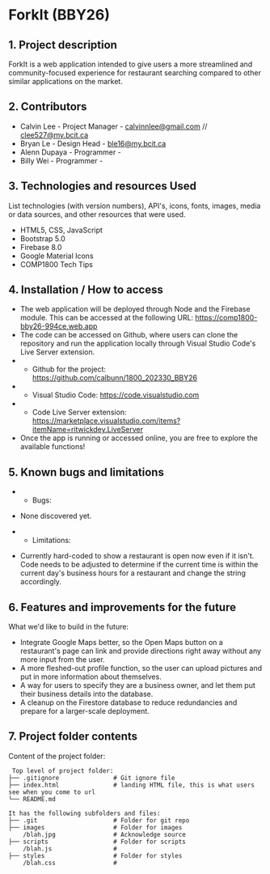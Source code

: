 
# ForkIt (BBY26)

## 1. Project description
ForkIt is a web application intended to give users a more streamlined and community-focused experience for restaurant searching compared to other similar applications on the market.

## 2. Contributors
* Calvin Lee - Project Manager - calvinnlee@gmail.com // clee527@my.bcit.ca
* Bryan Le - Design Head - ble16@my.bcit.ca
* Alenn Dupaya - Programmer - 
* Billy Wei - Programmer - 
	
## 3. Technologies and resources Used
List technologies (with version numbers), API's, icons, fonts, images, media or data sources, and other resources that were used.
* HTML5, CSS, JavaScript
* Bootstrap 5.0
* Firebase 8.0
* Google Material Icons
* COMP1800 Tech Tips

## 4. Installation / How to access
* The web application will be deployed through Node and the Firebase module. This can be accessed at the following URL:
https://comp1800-bby26-994ce.web.app
* The code can be accessed on Github, where users can clone the repository and run the application locally through Visual Studio Code's Live Server extension. 
* * Github for the project: https://github.com/calbunn/1800_202330_BBY26
* * Visual Studio Code: https://code.visualstudio.com
* * Code Live Server extension: https://marketplace.visualstudio.com/items?itemName=ritwickdey.LiveServer
* Once the app is running or accessed online, you are free to explore the available functions!

## 5. Known bugs and limitations
* - Bugs:
* None discovered yet.

* - Limitations:
* Currently hard-coded to show a restaurant is open now even if it isn't. Code needs to be adjusted to determine if the current time is within the current day's business hours for a restaurant and change the string accordingly.

## 6. Features and improvements for the future
What we'd like to build in the future:
* Integrate Google Maps better, so the Open Maps button on a restaurant's page can link and provide directions right away without any more input from the user.
* A more fleshed-out profile function, so the user can upload pictures and put in more information about themselves.
* A way for users to specify they are a business owner, and let them put their business details into the database.
* A cleanup on the Firestore database to reduce redundancies and prepare for a larger-scale deployment.
	
## 7. Project folder contents
Content of the project folder:

```
 Top level of project folder: 
├── .gitignore               # Git ignore file
├── index.html               # landing HTML file, this is what users see when you come to url
└── README.md

It has the following subfolders and files:
├── .git                     # Folder for git repo
├── images                   # Folder for images
    /blah.jpg                # Acknowledge source
├── scripts                  # Folder for scripts
    /blah.js                 # 
├── styles                   # Folder for styles
    /blah.css                # 



```


